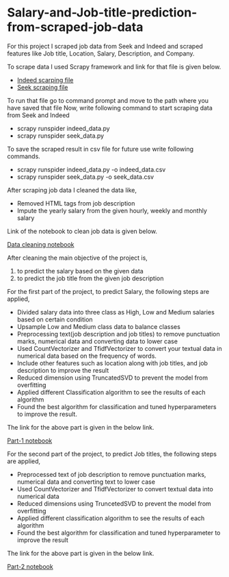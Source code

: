 # Salary-and-Job-title-prediction-from-scraped-job-data

For this project I scraped job data from Seek and Indeed and scraped features like Job title, Location, Salary, Description, and Company.

To scrape data I used Scrapy framework and link for that file is given below.
- [Indeed scarping file](https://github.com/krutika731/Salary-and-Job-title-prediction-from-scraped-job-data/blob/master/indeed_data.py)
- [Seek scraping file](https://github.com/krutika731/Salary-and-Job-title-prediction-from-scraped-job-data/blob/master/seek_scrape.py)

To run that file go to command prompt and move to the path where you have saved that file
Now, write following command to start  scraping data from Seek and Indeed

- scrapy runspider indeed_data.py
- scrapy runspider seek_data.py

To save the scraped result in csv file for future use write following commands.

- scrapy runspider indeed_data.py -o indeed_data.csv
- scrapy runspider seek_data.py -o seek_data.csv


After scraping job data I cleaned the data like,
- Removed HTML tags from job description
- Impute the yearly salary from the given hourly, weekly and monthly salary

Link of the notebook to clean job data is given below.

[Data cleaning notebook](https://github.com/krutika731/Salary-and-Job-title-prediction-from-scraped-job-data/blob/master/data%20cleaning.ipynb)

After cleaning the main objective of the project is,
1. to predict the salary based on the given data
2. to predict the job title from the given job description

For the first part of the project, to predict Salary, the following steps are applied,
- Divided salary data into three class as High, Low and Medium salaries based on certain condition
- Upsample Low and Medium class data to balance classes
- Preprocessing text(job description and job titles) to remove punctuation marks, numerical data and converting data to lower case
- Used CountVectorizer and TfidfVectorizer to convert your textual data in numerical data based on the frequency of words.
- Include other features such as location along with job titles, and job description to improve the result
- Reduced dimension using TruncatedSVD to prevent the model from overfitting
- Applied different Classification algorithm to see the results of each algorithm
- Found the best algorithm for classification and tuned hyperparameters to improve the result.

The link for the above part is given in the below link.

[Part-1 notebook](https://github.com/krutika731/Salary-and-Job-title-prediction-from-scraped-job-data/blob/master/question-1_notebook.ipynb)

For the second part of the project, to predict Job titles, the following steps are applied,
- Preprocessed text of job description to remove punctuation marks, numerical data and converting text to lower case
- Used CountVectorizer and TfidfVectorizer to convert textual data into numerical data
- Reduced dimensions using TruncetedSVD to prevent the model from overfitting
- Applied different classification algorithm to see the results of each algorithm
- Found the best algorithm for classification and tuned hyperparameter to improve the result


The link for the above part is given in the below link.

[Part-2 notebook](https://github.com/krutika731/Salary-and-Job-title-prediction-from-scraped-job-data/blob/master/question-2_notebook.ipynb)

